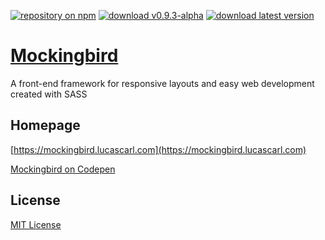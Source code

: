[![repository on npm](https://img.shields.io/badge/npm-v0.9.3--alpha-blue.svg)](https://www.npmjs.com/package/mb-sass)
[![download v0.9.3-alpha](https://img.shields.io/badge/download-v0.9.3--alpha-brightgreen.svg)](https://mockingbird.lucascarl.com/download/#v0.9.3)
[![download latest version](https://img.shields.io/badge/download-latest-yellow.svg)](https://mockingbird.lucascarl.com/download/#latest)

# [Mockingbird](https://mockingbird.lucascarl.com)

A front-end framework for responsive layouts and easy web development created with SASS


## Homepage

[https://mockingbird.lucascarl.com](https://mockingbird.lucascarl.com)

[Mockingbird on Codepen](https://codepen.io/mockingbird-sass/)


## License

[MIT License](https://github.com/lucas-carl/mockingbird/blob/master/LICENSE)
